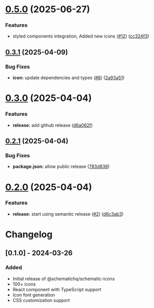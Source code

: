 # [0.5.0](https://github.com/SchematicHQ/schematic-icons/compare/v0.4.0...v0.5.0) (2025-06-27)


### Features

* styled components integration, Added new icons ([#12](https://github.com/SchematicHQ/schematic-icons/issues/12)) ([cc324f3](https://github.com/SchematicHQ/schematic-icons/commit/cc324f30a5875e0a1c5f45b2f8cdca3203dc5cf5))

## [0.3.1](https://github.com/SchematicHQ/schematic-icons/compare/v0.3.0...v0.3.1) (2025-04-09)


### Bug Fixes

* **icon:** update dependencies and types ([#8](https://github.com/SchematicHQ/schematic-icons/issues/8)) ([2a93a51](https://github.com/SchematicHQ/schematic-icons/commit/2a93a51c3310ae3dfcbbd1564f8ae41493de2c54))

# [0.3.0](https://github.com/SchematicHQ/schematic-icons/compare/v0.2.1...v0.3.0) (2025-04-04)


### Features

* **release:** add github release ([d6a062f](https://github.com/SchematicHQ/schematic-icons/commit/d6a062f3695576a2ad053f0506d8f35cdcd5fe52))

## [0.2.1](https://github.com/SchematicHQ/schematic-icons/compare/v0.2.0...v0.2.1) (2025-04-04)


### Bug Fixes

* **package.json:** allow public release ([783d836](https://github.com/SchematicHQ/schematic-icons/commit/783d8368b8b0bf163ca7d4b6200669d0384e3ef5))

# [0.2.0](https://github.com/SchematicHQ/schematic-icons/compare/v0.1.0...v0.2.0) (2025-04-04)


### Features

* **release:** start using semantic release ([#2](https://github.com/SchematicHQ/schematic-icons/issues/2)) ([d6c3ab3](https://github.com/SchematicHQ/schematic-icons/commit/d6c3ab3244fbefdbf7f38de3dbc506fcd2dd9784))

# Changelog

## [0.1.0] - 2024-03-26
### Added
- Initial release of @schematichq/schematic-icons
- 100+ icons
- React component with TypeScript support
- Icon font generation
- CSS customization support

